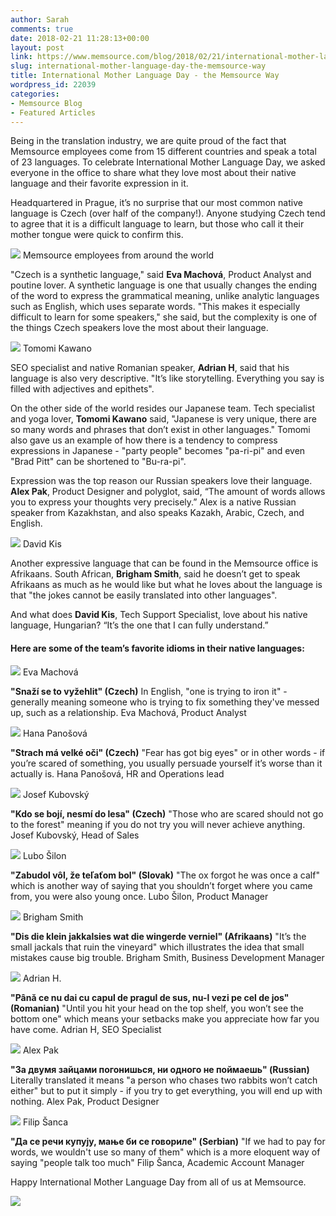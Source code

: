 ```yaml
---
author: Sarah
comments: true
date: 2018-02-21 11:28:13+00:00
layout: post
link: https://www.memsource.com/blog/2018/02/21/international-mother-language-day-the-memsource-way/
slug: international-mother-language-day-the-memsource-way
title: International Mother Language Day - the Memsource Way
wordpress_id: 22039
categories:
- Memsource Blog
- Featured Articles
---
```


Being in the translation industry, we are quite proud of the fact that Memsource employees come from 15 different countries and speak a total of 23 languages. To celebrate International Mother Language Day, we asked everyone in the office to share what they love most about their native language and their favorite expression in it. <!-- more -->

Headquartered in Prague, it’s no surprise that our most common native language is Czech (over half of the company!). Anyone studying Czech tend to agree that it is a difficult language to learn, but those who call it their mother tongue were quick to confirm this.

[![](https://www.memsource.com/wp-content/uploads/2018/02/International-mother-tongue-day-chart.png)](https://www.memsource.com/wp-content/uploads/2018/02/International-mother-tongue-day-chart.png) Memsource employees from around the world



"Czech is a synthetic language," said **Eva Machová**, Product Analyst and poutine lover. A synthetic language is one that usually changes the ending of the word to express the grammatical meaning, unlike analytic languages such as English, which uses separate words. "This makes it especially difficult to learn for some speakers," she said, but the complexity is one of the things Czech speakers love the most about their language.

[![](https://www.memsource.com/wp-content/uploads/2018/02/Tomomi-Kawano.png)](https://www.memsource.com/wp-content/uploads/2018/02/Tomomi-Kawano.png) Tomomi Kawano

SEO specialist and native Romanian speaker, **Adrian H**, said that his language is also very descriptive. "It’s like storytelling. Everything you say is filled with adjectives and epithets".

On the other side of the world resides our Japanese team. Tech specialist and yoga lover, **Tomomi Kawano** said, "Japanese is very unique, there are so many words and phrases that don’t exist in other languages." Tomomi also gave us an example of how there is a tendency to compress expressions in Japanese - "party people" becomes "pa-ri-pi" and even "Brad Pitt" can be shortened to "Bu-ra-pi".

Expression was the top reason our Russian speakers love their language. **Alex Pak**, Product Designer and polyglot, said, “The amount of words allows you to express your thoughts very precisely.” Alex is a native Russian speaker from Kazakhstan, and also speaks Kazakh, Arabic, Czech, and English.

[![](https://www.memsource.com/wp-content/uploads/2018/02/David-Kis.png)](https://www.memsource.com/wp-content/uploads/2018/02/David-Kis.png) David Kis

Another expressive language that can be found in the Memsource office is Afrikaans. South African, **Brigham Smith**, said he doesn’t get to speak Afrikaans as much as he would like but what he loves about the language is that "the jokes cannot be easily translated into other languages".

And what does **David Kis**, Tech Support Specialist, love about his native language, Hungarian? “It’s the one that I can fully understand.”


#### Here are some of the team’s favorite idioms in their native languages:


[![](https://www.memsource.com/wp-content/uploads/2018/02/Eva-Machova-2.jpg)](https://www.memsource.com/wp-content/uploads/2018/02/Eva-Machova-2.jpg) Eva Machová

**"Snaží se to vyžehlit" (Czech)**
In English, "one is trying to iron it" - generally meaning someone who is trying to fix something they've messed up, such as a relationship.
Eva Machová, Product Analyst









[![](https://www.memsource.com/wp-content/uploads/2018/02/Hana-Panosova.png)](https://www.memsource.com/wp-content/uploads/2018/02/Hana-Panosova.png) Hana Panošová

**"Strach má velké oči" (Czech)**
"Fear has got big eyes" or in other words - if you’re scared of something, you usually persuade yourself it’s worse than it actually is.
Hana Panošová, HR and Operations lead









[![](https://www.memsource.com/wp-content/uploads/2018/02/Josef-Kubovsky-circle.png)](https://www.memsource.com/wp-content/uploads/2018/02/Josef-Kubovsky-circle.png) Josef Kubovský

**"Kdo se bojí, nesmí do lesa" (Czech)**
"Those who are scared should not go to the forest" meaning if you do not try you will never achieve anything.
Josef Kubovský, Head of Sales









[![](https://www.memsource.com/wp-content/uploads/2018/02/Lubo-Silon.png)](https://www.memsource.com/wp-content/uploads/2018/02/Lubo-Silon.png) Lubo Šilon

**"Zabudol vôl, že teľaťom bol" (Slovak)**
"The ox forgot he was once a calf" which is another way of saying that you shouldn’t forget where you came from, you were also young once.
Lubo Šilon, Product Manager









[![](https://www.memsource.com/wp-content/uploads/2018/02/Brigham-Smith.png)](https://www.memsource.com/wp-content/uploads/2018/02/Brigham-Smith.png) Brigham Smith

**"Dis die klein jakkalsies wat die wingerde verniel" (Afrikaans)**
"It’s the small jackals that ruin the vineyard" which illustrates the idea that small mistakes cause big trouble.
Brigham Smith, Business Development Manager









[![](https://www.memsource.com/wp-content/uploads/2018/02/AH.png)](https://www.memsource.com/wp-content/uploads/2018/02/AH.png) Adrian H.

**"Până ce nu dai cu capul de pragul de sus, nu-l vezi pe cel de jos" (Romanian)**
"Until you hit your head on the top shelf, you won’t see the bottom one" which means your setbacks make you appreciate how far you have come.
Adrian H, SEO Specialist







[![](https://www.memsource.com/wp-content/uploads/2018/02/alex-pak.png)](https://www.memsource.com/wp-content/uploads/2018/02/alex-pak.png) Alex Pak

**"За двумя зайцами погонишься, ни одного не поймаешь" (Russian)**
Literally translated it means "a person who chases two rabbits won’t catch either" but to put it simply - if you try to get everything, you will end up with nothing.
Alex Pak, Product Designer







[![](https://www.memsource.com/wp-content/uploads/2018/02/Filip-Sanca.png)](https://www.memsource.com/wp-content/uploads/2018/02/Filip-Sanca.png) Filip Šanca

**"Да се речи купују, мање би се говориле" (Serbian)**
"If we had to pay for words, we wouldn't use so many of them" which is a more eloquent way of saying "people talk too much"
Filip Šanca, Academic Account Manager









Happy International Mother Language Day from all of us at Memsource.

[![](https://www.memsource.com/wp-content/uploads/2017/12/Memsource-Company-2017-4.jpg)](https://www.memsource.com/wp-content/uploads/2017/12/Memsource-Company-2017-4.jpg)
